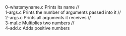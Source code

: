 0-whatsmyname.c	Prints its name  //  
1-args.c	Prints the number of arguments passed into it  //  
2-args.c	Prints all arguments it receives  //  
3-mul.c	        Multiplies two numbers  //  
4-add.c	        Adds positive numbers
